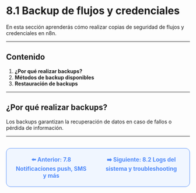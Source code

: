 # 8.1 Backup de flujos y credenciales

En esta sección aprenderás cómo realizar copias de seguridad de flujos y credenciales en n8n.

---

## Contenido

1. **¿Por qué realizar backups?**
2. **Métodos de backup disponibles**
3. **Restauración de backups**

---

## ¿Por qué realizar backups?
Los backups garantizan la recuperación de datos en caso de fallos o pérdida de información.

---

<div align="center" style="border: 1px solid #4F8AFA; border-radius: 12px; padding: 20px; background: #f0f6ff; margin-top: 32px; display: flex; justify-content: center; gap: 32px;">
  <a href="../Integraciones-Comunes/7.8.%20Notificaciones%20push,%20SMS%20y%20m%C3%A1s.md" style="text-decoration:none; font-weight: bold; color: #4F8AFA; font-size: 1.1em;">⬅️ Anterior: 7.8 Notificaciones push, SMS y más</a>
  <a href="8.2.%20Logs%20del%20sistema%20y%20troubleshooting.md" style="text-decoration:none; font-weight: bold; color: #4F8AFA; font-size: 1.1em;">➡️ Siguiente: 8.2 Logs del sistema y troubleshooting</a>
</div>
